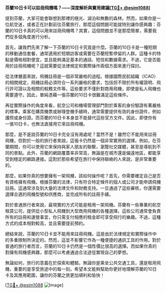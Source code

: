 **芬蘭10日卡可以註冊飛機嗎？——深度解析與實用建議[[TG💪+ @esim1088](https://t.me/s/esim1088)]**

提到芬蘭，大家可能會聯想到那裡的極光、湖泊和無數的森林。然而，如果你是一位航空迷，或者正在計劃前往芬蘭旅行，那麼這個問題可能就特別讓你感興趣：芬蘭的10日卡真的可以用來註冊飛機嗎？其實，這個問題並不是那麼簡單，需要我們從多個角度進行分析。

首先，讓我們先來了解一下芬蘭的10日卡究竟是什麼。芬蘭的10日卡是一種短期的移動通信套餐，通常適用於短期訪客或需要在芬蘭短暫停留的人群。這種卡的特點是價格相對便宜，並且能夠滿足基本的通話、短信和數據需求。不過，它是否能用於註冊飛機呢？這就需要從法律規定和實際操作兩個方面來進行探討。

從法律層面來說，飛機註冊是一個非常嚴格的過程。根據國際民航組織（ICAO）的相關規定，飛機註冊必須符合一系列嚴格的要求，包括但不限於所有權證明、飛行許可證以及相關的稅務文件等。這些要求不僅針對商用飛機，即使是私人飛機也需要遵守。因此，單純憑藉一張芬蘭的10日卡很難滿足這些條件。

再從實際操作的角度來看，航空公司和機場管理部門對於乘客的身份驗證有著嚴格的標準。乘客在購買機票或辦理登機手續時，通常需要提供有效的身份證件，例如護照或身份證。而芬蘭的10日卡本身並不能替代這些官方文件。因此，即使你有一張10日卡，也無法直接用它來註冊飛機。

那麼，是不是說芬蘭的10日卡完全沒有用處呢？當然不是！雖然它不能用來註冊飛機，但對於一般的旅行者來說，這張卡仍然是一個非常實用的選擇。例如，在芬蘭期間，你可以使用它來保持與家人朋友的聯繫，瀏覽社交媒體，甚至是導航到不同的景點。此外，芬蘭的網路覆蓋率非常高，無論是在城市還是偏遠地區，都能享受到穩定的網路連接。這對於那些希望在旅行中保持聯絡的人來說，是非常重要的。

那麼，如果你真的想要擁有一架飛機，該如何操作呢？首先，你需要確定自己是否有資格擁有飛機。根據芬蘭的法律，只有符合特定條件的個人或公司才能申請飛機註冊。這通常涉及到大量的法律文件和財務支持。一旦通過了這些審核，你還需要選擇合適的飛機型號和供應商，並完成所有的註冊手續。

對於普通旅行者來說，最現實的方式可能是租用一架飛機。芬蘭有一些專業的航空租賃公司，提供從小型私人飛機到大型商用飛機的各種選擇。這些公司通常會負責所有的註冊和運營事宜，你只需支付相應的租金即可享受飛行的樂趣。不過，這種方式的成本相對較高，並且需要提前預約。

總結來說，芬蘭的10日卡並不能用來註冊飛機。這是由於法律規定和實際操作中的多重限制所決定的。然而，這並不影響它作為一種便捷的通訊工具的作用。對於普通的旅行者而言，芬蘭的10日卡仍然是一個性價比很高的選擇。而如果你真的對擁有飛機感興趣，那麼可以考慮通過合法途徑實現自己的夢想。

無論如何，旅行的意義在於探索和體驗。無論你是乘坐公共交通工具，還是租用飛機，重要的是享受旅途中的每一刻。希望本文能夠幫助你更好地理解芬蘭的10日卡及其應用範圍，讓你的芬蘭之旅更加順利和愉快！

[[TG💪+ @esim1088](https://t.me/s/esim1088) ![Image](https://i.postimg.cc/4NQfJmqS/Snipaste-2025-05-13-00-14-12.png)]